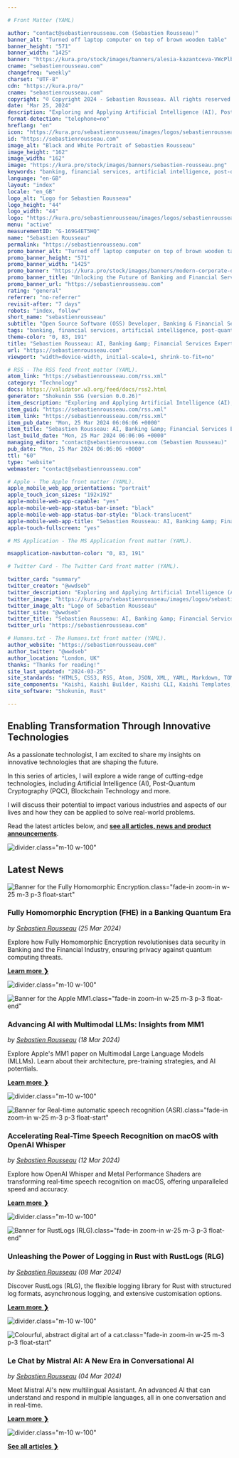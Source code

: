 ```yaml
---

# Front Matter (YAML)

author: "contact@sebastienrousseau.com (Sebastien Rousseau)"
banner_alt: "Turned off laptop computer on top of brown wooden table"
banner_height: "571"
banner_width: "1425"
banner: "https://kura.pro/stock/images/banners/alesia-kazantceva-VWcPlbHglYc.webp"
cname: "sebastienrousseau.com"
changefreq: "weekly"
charset: "UTF-8"
cdn: "https://kura.pro/"
cname: "sebastienrousseau.com"
copyright: "© Copyright 2024 - Sebastien Rousseau. All rights reserved."
date: "Mar 25, 2024"
description: "Exploring and Applying Artificial Intelligence (AI), Post-Quantum Cryptography (PQC), Blockchain Technology to Shape the Future of Banking & Financial Services"
format-detection: "telephone=no"
hreflang: "en"
icon: "https://kura.pro/sebastienrousseau/images/logos/sebastienrousseau.svg"
id: "https://sebastienrousseau.com"
image_alt: "Black and White Portrait of Sebastien Rousseau"
image_height: "162"
image_width: "162"
image: "https://kura.pro/stock/images/banners/sebastien-rousseau.png"
keywords: "banking, financial services, artificial intelligence, post-quantum cryptography, blockchain technology, transformation, innovation, technology, future, Sebastien Rousseau"
language: "en-GB"
layout: "index"
locale: "en_GB"
logo_alt: "Logo for Sebastien Rousseau"
logo_height: "44"
logo_width: "44"
logo: "https://kura.pro/sebastienrousseau/images/logos/sebastienrousseau.webp"
menu: "active"
measurementID: "G-169G4ET5HQ"
name: "Sebastien Rousseau"
permalink: "https://sebastienrousseau.com"
promo_banner_alt: "Turned off laptop computer on top of brown wooden table"
promo_banner_height: "571"
promo_banner_width: "1425"
promo_banner: "https://kura.pro/stock/images/banners/modern-corporate-office-with-technological-displays.webp"
promo_banner_title: "Unlocking the Future of Banking and Financial Services.<br>Discover the latest news from"
promo_banner_url: "https://sebastienrousseau.com"
rating: "general"
referrer: "no-referrer"
revisit-after: "7 days"
robots: "index, follow"
short_name: "sebastienrousseau"
subtitle: "Open Source Software (OSS) Developer, Banking & Financial Service Professional"
tags: "banking, financial services, artificial intelligence, post-quantum cryptography, blockchain technology, transformation, innovation, technology, future, Sebastien Rousseau"
theme-color: "0, 83, 191"
title: "Sebastien Rousseau: AI, Banking &amp; Financial Services Expert"
url: "https://sebastienrousseau.com"
viewport: "width=device-width, initial-scale=1, shrink-to-fit=no"

# RSS - The RSS feed front matter (YAML).
atom_link: "https://sebastienrousseau.com/rss.xml"
category: "Technology"
docs: https://validator.w3.org/feed/docs/rss2.html
generator: "Shokunin SSG (version 0.0.26)"
item_description: "Exploring and Applying Artificial Intelligence (AI), Post-Quantum Cryptography (PQC), Blockchain Technology to Shape the Future of Banking & Financial Services"
item_guid: "https://sebastienrousseau.com/rss.xml"
item_link: "https://sebastienrousseau.com/rss.xml"
item_pub_date: "Mon, 25 Mar 2024 06:06:06 +0000"
item_title: "Sebastien Rousseau: AI, Banking &amp; Financial Services Expert"
last_build_date: "Mon, 25 Mar 2024 06:06:06 +0000"
managing_editor: "contact@sebastienrousseau.com (Sebastien Rousseau)"
pub_date: "Mon, 25 Mar 2024 06:06:06 +0000"
ttl: "60"
type: "website"
webmaster: "contact@sebastienrousseau.com"

# Apple - The Apple front matter (YAML).
apple_mobile_web_app_orientations: "portrait"
apple_touch_icon_sizes: "192x192"
apple-mobile-web-app-capable: "yes"
apple-mobile-web-app-status-bar-inset: "black"
apple-mobile-web-app-status-bar-style: "black-translucent"
apple-mobile-web-app-title: "Sebastien Rousseau: AI, Banking &amp; Financial Services Expert"
apple-touch-fullscreen: "yes"

# MS Application - The MS Application front matter (YAML).

msapplication-navbutton-color: "0, 83, 191"

# Twitter Card - The Twitter Card front matter (YAML).

twitter_card: "summary"
twitter_creator: "@wwdseb"
twitter_description: "Exploring and Applying Artificial Intelligence (AI), Post-Quantum Cryptography (PQC), Blockchain Technology to Shape the Future of Banking & Financial Services"
twitter_image: "https://kura.pro/sebastienrousseau/images/logos/sebastienrousseau.png"
twitter_image_alt: "Logo of Sebastien Rousseau"
twitter_site: "@wwdseb"
twitter_title: "Sebastien Rousseau: AI, Banking &amp; Financial Services Expert"
twitter_url: "https://sebastienrousseau.com"

# Humans.txt - The Humans.txt front matter (YAML).
author_website: "https://sebastienrousseau.com"
author_twitter: "@wwdseb"
author_location: "London, UK"
thanks: "Thanks for reading!"
site_last_updated: "2024-03-25"
site_standards: "HTML5, CSS3, RSS, Atom, JSON, XML, YAML, Markdown, TOML"
site_components: "Kaishi, Kaishi Builder, Kaishi CLI, Kaishi Templates, Kaishi Themes"
site_software: "Shokunin, Rust"

---
```


## Enabling Transformation Through Innovative Technologies

As a passionate technologist, I am excited to share my insights on innovative technologies that are shaping the future.

In this series of articles, I will explore a wide range of cutting-edge technologies, including Artificial Intelligence (AI), Post-Quantum Cryptography (PQC), Blockchain Technology and more.

I will discuss their potential to impact various industries and aspects of our lives and how they can be applied to solve real-world problems.

Read the latest articles below, and [**see all articles, news and product announcements**][100].

![divider][divider].class=\"m-10 w-100\"

## Latest News

![Banner for the Fully Homomorphic Encryption](https://kura.pro/stock/images/banners/fully-homomorphic-encryption.webp).class=\"fade-in zoom-in w-25 m-3 p-3 float-start\"

### Fully Homomorphic Encryption (FHE) in a Banking Quantum Era

*by [Sebastien Rousseau][00] (25 Mar 2024)*

Explore how Fully Homomorphic Encryption revolutionises data security in Banking and the Financial Industry, ensuring privacy against quantum computing threats.

[**Learn more ❯**][18]

![divider][divider].class=\"m-10 w-100\"

![Banner for the Apple MM1](https://kura.pro/stock/images/banners/mm1-visual.webp).class=\"fade-in zoom-in w-25 m-3 p-3 float-end\"

### Advancing AI with Multimodal LLMs: Insights from MM1

*by [Sebastien Rousseau][00] (18 Mar 2024)*

Explore Apple's MM1 paper on Multimodal Large Language Models (MLLMs). Learn about their architecture, pre-training strategies, and AI potentials.

[**Learn more ❯**][17]

![divider][divider].class=\"m-10 w-100\"

![Banner for Real-time automatic speech recognition (ASR)](https://kura.pro/stock/images/banners/research-paper.webp).class=\"fade-in zoom-in w-25 m-3 p-3 float-start\"

### Accelerating Real-Time Speech Recognition on macOS with OpenAI Whisper

*by [Sebastien Rousseau][00] (12 Mar 2024)*

Explore how OpenAI Whisper and Metal Performance Shaders are transforming real-time speech recognition on macOS, offering unparalleled speed and accuracy.

[**Learn more ❯**][16]

![divider][divider].class=\"m-10 w-100\"

![Banner for RustLogs (RLG)](https://kura.pro/stock/images/banners/rustlogs.webp).class=\"fade-in zoom-in w-25 m-3 p-3 float-end\"

### Unleashing the Power of Logging in Rust with RustLogs (RLG)

*by [Sebastien Rousseau][00] (08 Mar 2024)*

Discover RustLogs (RLG), the flexible logging library for Rust with structured log formats, asynchronous logging, and extensive customisation options.

[**Learn more ❯**][15]

![divider][divider].class=\"m-10 w-100\"

![Colourful, abstract digital art of a cat](https://kura.pro/stock/images/banners/abstract-digital-art-of-a-cat.webp).class=\"fade-in zoom-in w-25 m-3 p-3 float-start\"

### Le Chat by Mistral AI: A New Era in Conversational AI

*by [Sebastien Rousseau][00] (04 Mar 2024)*

Meet Mistral AI's new multilingual Assistant. An advanced AI that can understand and respond in multiple languages, all in one conversation and in real-time.

[**Learn more ❯**][14]

![divider][divider].class=\"m-10 w-100\"

[**See all articles ❯**][100]

[00]: /about/index.html "About Sebastien Rousseau, Banking & Financial Service Professional"
[14]: /2024-03-04-le-chat-by-mistral-ai-a-new-era-in-conversational-ai/index.html "Le Chat by Mistral AI: A New Era in Conversational AI"
[15]: /2024-03-08-rustlogs-advanced-logging-library-for-rust-applications/index.html "Unleashing the Power of Logging in Rust with RustLogs (RLG)"
[16]: /2024-03-12-revolutionising-real-time-speech-recognition-on-macos-with-openai-whisper/index.html "Revolutionising Real-Time Speech Recognition on macOS with OpenAI Whisper and Metal Performance Shaders"
[17]: /2024-03-18-advancing-ai-with-multimodal-llms-insights-from-mm1/index.html "Advancing AI with Multimodal LLMs: Insights from MM1"
[18]: /2024-03-25-fully-homomorphic-encryption-in-a-banking-quantum-era/index.html "Fully Homomorphic Encryption (FHE) in a Banking Quantum Era"

[100]: /articles/index.html "See all articles"

[divider]: https://kura.pro/common/images/elements/divider.svg "Divider"

